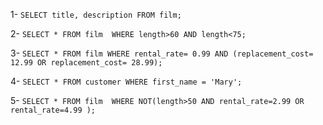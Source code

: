 1- `SELECT title, description FROM film;`  

2- `SELECT * FROM film 
    WHERE length>60 AND length<75;`  
    
3- `SELECT * FROM film
    WHERE rental_rate= 0.99 AND (replacement_cost= 12.99 OR replacement_cost= 28.99);`  
    
4- `SELECT * FROM customer
    WHERE first_name = 'Mary';`  
    
5- `SELECT * FROM film 
    WHERE NOT(length>50 AND rental_rate=2.99 OR rental_rate=4.99 );`
